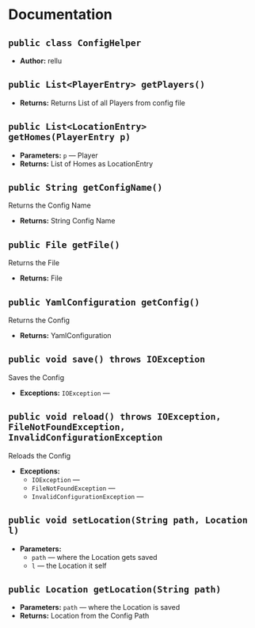 # Documentation

## `public class ConfigHelper`

 * **Author:** rellu

## `public List<PlayerEntry> getPlayers()`

 * **Returns:** Returns List of all Players from config file

## `public List<LocationEntry> getHomes(PlayerEntry p)`

 * **Parameters:** `p` — Player
 * **Returns:** List of Homes as LocationEntry

## `public String getConfigName()`

Returns the Config Name

 * **Returns:** String Config Name

## `public File getFile()`

Returns the File

 * **Returns:** File

## `public YamlConfiguration getConfig()`

Returns the Config

 * **Returns:** YamlConfiguration

## `public void save() throws IOException`

Saves the Config

 * **Exceptions:** `IOException` — 

## `public void reload() throws IOException, FileNotFoundException, InvalidConfigurationException`

Reloads the Config

 * **Exceptions:**
   * `IOException` — 
   * `FileNotFoundException` — 
   * `InvalidConfigurationException` — 

## `public void setLocation(String path, Location l)`

 * **Parameters:**
   * `path` — where the Location gets saved
   * `l` — the Location it self

## `public Location getLocation(String path)`

 * **Parameters:** `path` — where the Location is saved
 * **Returns:** Location from the Config Path
